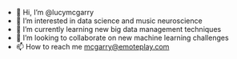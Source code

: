 - 👋 Hi, I’m @lucymcgarry
- 👀 I’m interested in data science and music neuroscience
- 🌱 I’m currently learning new big data management techniques
- 💞️ I’m looking to collaborate on new machine learning challenges
- 📫 How to reach me mcgarry@emoteplay.com

<!---
lucymcgarry/lucymcgarry is a ✨ special ✨ repository because its `README.md` (this file) appears on your GitHub profile.
You can click the Preview link to take a look at your changes.
--->
